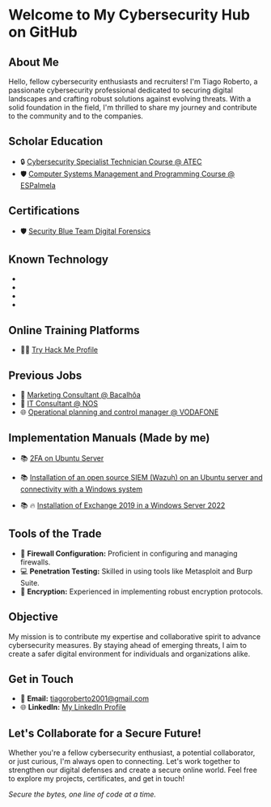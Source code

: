 # Welcome to My Cybersecurity Hub on GitHub

## About Me

Hello, fellow cybersecurity enthusiasts and recruiters! I'm Tiago Roberto, a passionate cybersecurity professional dedicated to securing digital landscapes and crafting robust solutions against evolving threats. With a solid foundation in the field, I'm thrilled to share my journey and contribute to the community and to the companies.

## Scholar Education

- 🔒 [Cybersecurity Specialist Technician Course @ ATEC](#)
- 🛡️ [Computer Systems Management and Programming Course @ ESPalmela](#)

## Certifications
- 🛡️ [Security Blue Team Digital Forensics](https://drive.google.com/file/d/1o_uTBDA25-XdiH-pYEmC9FmF7w-Ly5rT/view?usp=sharing)

## Known Technology

-
-
-
-

## Online Training Platforms
- 🐱‍💻 [Try Hack Me Profile](https://tryhackme.com/p/troberto2001)

## Previous Jobs
- 🍷 [Marketing Consultant @ Bacalhôa](#)
- 🏢 [IT Consultant @ NOS](#)
- 🌐 [Operational planning and control manager @ VODAFONE](#)

## Implementation Manuals (Made by me)
- 📚 [2FA on Ubuntu Server](https://drive.google.com/file/d/1_UiwdflyM9TvjS8tZ_BIfygs87xFGF5N/view?usp=sharing/)

- 📚 [Installation of an open source SIEM (Wazuh) on an Ubuntu server and connectivity with a Windows system](https://drive.google.com/file/d/1soeyo8CYvjOQDeJJcXHbE0N6x7ax2myT/view?usp=sharing)

- 📚 🔥 [Installation of Exchange 2019 in a Windows Server 2022](https://drive.google.com/file/d/1F-8JNaF6gAEDlPQ8PAaCf66MzdOecueo/view?usp=sharing)

## Tools of the Trade

- 🔨 **Firewall Configuration:** Proficient in configuring and managing firewalls.
- 💻 **Penetration Testing:** Skilled in using tools like Metasploit and Burp Suite.
- 🔐 **Encryption:** Experienced in implementing robust encryption protocols.

## Objective

My mission is to contribute my expertise and collaborative spirit to advance cybersecurity measures. By staying ahead of emerging threats, I aim to create a safer digital environment for individuals and organizations alike.

## Get in Touch

- 📧 **Email:** [tiagoroberto2001@gmail.com](mailto:tiagoroberto2001@gmail.com)
- 🌐 **LinkedIn:** [My LinkedIn Profile](https://www.linkedin.com/in/tgroberto/)

## Let's Collaborate for a Secure Future!

Whether you're a fellow cybersecurity enthusiast, a potential collaborator, or just curious, I'm always open to connecting. Let's work together to strengthen our digital defenses and create a secure online world. Feel free to explore my projects, certificates, and get in touch!

*Secure the bytes, one line of code at a time.*

